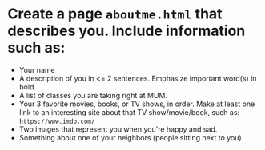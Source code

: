 # Create a page `aboutme.html` that describes you. Include information such as:
* Your name
* A description of you in <= 2 sentences. Emphasize important word(s) in bold.
* A list of classes you are taking right at MUM.
* Your 3 favorite movies, books, or TV shows, in order. Make at least one link to an interesting site about that TV show/movie/book, such as: `https://www.imdb.com/`
* Two images that represent you when you're happy and sad.
* Something about one of your neighbors (people sitting next to you)


